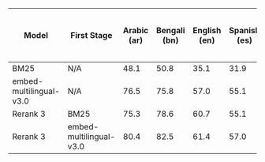 | Model | First Stage| Arabic (ar) | Bengali (bn) | English (en) | Spanish (es) | Persian (fa) | Finnish (fi) | French (fr) | Hindi (hi) | Indonesian (id) | Japanese (ja) | Korean (ko) | Russian (ru) | Swahili (sw) | Telugu (te) | Thai (th) | Chinese (zh) | Germany (de) | Yoruba (yo) | Avg (18 datasets) | Avg (excl. de and yo) |
| -------- | -------- | -------- | -------- | -------- | -------- | -------- | -------- | -------- | -------- | -------- | -------- | -------- | -------- | -------- | -------- | -------- | -------- | -------- | -------- | -------- | -------- |
| BM25 | N/A | 48.1 | 50.8 | 35.1 | 31.9 | 33.3 | 55.1 | 18.3 | 45.8 | 44.9 | 36.9 | 41.9 | 33.4 | 38.3 | 49.4 | 48.8 | 18.0 | N/A | N/A | N/A | 39.4 |
| embed-multilingual-v3.0 | N/A | 76.5 | 75.8 | 57.0 | 55.1 | 57.5 | 77.1 | 57.4 | 61.7 | 52.5 | 69.6 | 66.0 | 68.8 | 75.7 | 83.3 | 79.5 | 58.9 | 58.7 | 61.8 | 66.3 | 67.0 |
| Rerank 3 | BM25 | 75.3 | 78.6 | 60.7 | 55.1 | 56.1 | 77.5 | 47.2 | 62.2 | 58.1 | 67.4 | 44.0 | 55.9 | 70.3 | 72.6 | 77.3 | 50.9 | 45.0 | 76.5 | 62.8 | 63.1 |
| Rerank 3 | embed-multilingual-v3.0 | 80.4 | 82.5 | 61.4 | 57.0 | 62.4 | 80.8 | 58.4 | 62.9 | 57.5 | 75.1 | 74.5 | 67.3 | 77.2 | 83.8| 82.8 | 65.7 | 60.8 | 83.1 | 70.8 | 70.6 |


